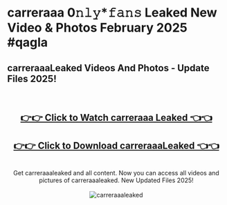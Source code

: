 # carreraaa 0𝚗𝚕𝚢*𝚏𝚊𝚗𝚜 Leaked New Video & Photos February 2025 #qagla

<h2>carreraaaLeaked Videos And Photos - Update Files 2025!</h2>
<br>
<div align="center">
<h2><a href="https://mediaupload.pro?title=carreraaa&ref=11F" rel="nofollow">👉👉 Click to Watch carreraaa Leaked 👈👈</a></h2>
<h2><a href="https://mediaupload.pro?title=carreraaa&ref=11F" rel="nofollow">👉👉 Click to Download carreraaaLeaked 👈👈</a></h2>
<br>
Get carreraaaleaked and all content. Now you can access all videos and pictures of carreraaaleaked. New Updated Files 2025!
<br>
<br>
<a href="https://mediaupload.pro?title=carreraaa&ref=11F" rel="nofollow" data-target="animated-image.originalLink"><img src="https://i.ibb.co/Gkj2r4b/banner.png" alt="carreraaaleaked" style="max-width: 100%; display: inline-block;" data-target="animated-image.originalImage"></a>
</div>
<br>

